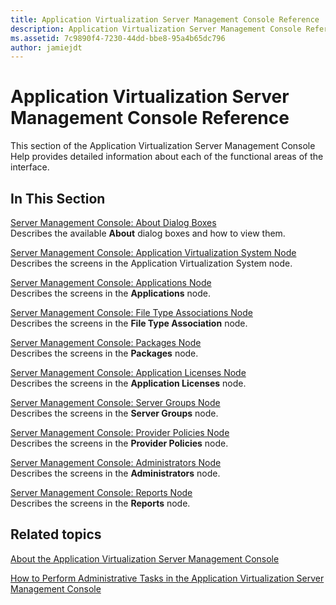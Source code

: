 ```yaml
---
title: Application Virtualization Server Management Console Reference
description: Application Virtualization Server Management Console Reference
ms.assetid: 7c9890f4-7230-44dd-bbe8-95a4b65dc796
author: jamiejdt
---
```


# Application Virtualization Server Management Console Reference


This section of the Application Virtualization Server Management Console Help provides detailed information about each of the functional areas of the interface.

## In This Section


<a href="" id="server-management-console--about-dialog-boxes"></a>[Server Management Console: About Dialog Boxes](server-management-console-about-dialog-boxes.md)  
Describes the available **About** dialog boxes and how to view them.

<a href="" id="server-management-console--application-virtualization-system-node"></a>[Server Management Console: Application Virtualization System Node](server-management-console-application-virtualization-system-node.md)  
Describes the screens in the Application Virtualization System node.

<a href="" id="server-management-console--applications-node"></a>[Server Management Console: Applications Node](server-management-console-applications-node.md)  
Describes the screens in the **Applications** node.

<a href="" id="server-management-console--file-type-associations-node"></a>[Server Management Console: File Type Associations Node](server-management-console-file-type-associations-node.md)  
Describes the screens in the **File Type Association** node.

<a href="" id="server-management-console--packages-node"></a>[Server Management Console: Packages Node](server-management-console-packages-node.md)  
Describes the screens in the **Packages** node.

<a href="" id="server-management-console--application-licenses-node"></a>[Server Management Console: Application Licenses Node](server-management-console-application-licenses-node.md)  
Describes the screens in the **Application Licenses** node.

<a href="" id="server-management-console--server-groups-node"></a>[Server Management Console: Server Groups Node](server-management-console-server-groups-node.md)  
Describes the screens in the **Server Groups** node.

<a href="" id="server-management-console--provider-policies-node"></a>[Server Management Console: Provider Policies Node](server-management-console-provider-policies-node.md)  
Describes the screens in the **Provider Policies** node.

<a href="" id="server-management-console--administrators-node"></a>[Server Management Console: Administrators Node](server-management-console-administrators-node.md)  
Describes the screens in the **Administrators** node.

<a href="" id="server-management-console--reports-node"></a>[Server Management Console: Reports Node](server-management-console-reports-node.md)  
Describes the screens in the **Reports** node.

## Related topics


[About the Application Virtualization Server Management Console](about-the-application-virtualization-server-management-console.md)

[How to Perform Administrative Tasks in the Application Virtualization Server Management Console](how-to-perform-administrative-tasks-in-the-application-virtualization-server-management-console.md)

 

 





